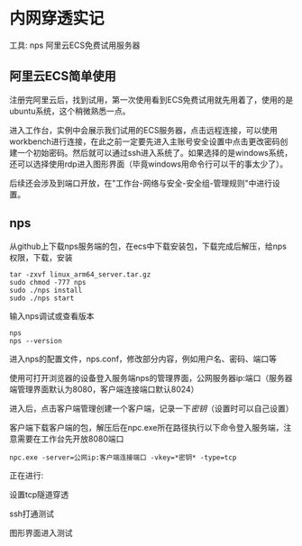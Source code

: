 # 内网穿透实记

工具: nps 阿里云ECS免费试用服务器

## 阿里云ECS简单使用

注册完阿里云后，找到试用，第一次使用看到ECS免费试用就先用着了，使用的是ubuntu系统，这个稍微熟悉一点。

进入工作台，实例中会展示我们试用的ECS服务器，点击远程连接，可以使用workbench进行连接，在此之前一定要先进入主账号安全设置中点击更改密码创建一个初始密码。然后就可以通过ssh进入系统了。如果选择的是windows系统，还可以选择使用rdp进入图形界面（毕竟windows用命令行可以干的事太少了）。

后续还会涉及到端口开放，在"工作台-网络与安全-安全组-管理规则"中进行设置。

## nps

从github上下载nps服务端的包，在ecs中下载安装包，下载完成后解压，给nps权限，下载，安装
```
tar -zxvf linux_arm64_server.tar.gz
sudo chmod -777 nps
sudo ./nps install
sudo ./nps start
```

输入nps调试或查看版本
```
nps
nps --version
```

进入nps的配置文件，nps.conf，修改部分内容，例如用户名、密码、端口等

使用可打开浏览器的设备登入服务端nps的管理界面，公网服务器ip:端口（服务器端管理界面默认为8080，客户端连接端口默认8024）

进入后，点击客户端管理创建一个客户端，记录一下*密钥*（设置时可以自己设置）

客户端下载客户端的包，解压后在npc.exe所在路径执行以下命令登入服务端，注意需要在工作台先开放8080端口
```
npc.exe -server=公网ip:客户端连接端口 -vkey=*密钥* -type=tcp
```

正在进行:

设置tcp隧道穿透

ssh打通测试

图形界面进入测试